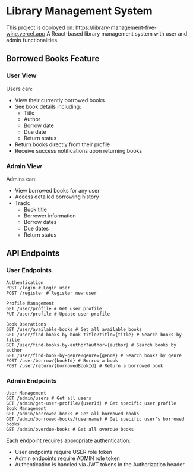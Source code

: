 # Library Management System

This project is doployed on: https://library-management-five-wine.vercel.app 
A React-based library management system with user and admin functionalities.

## Borrowed Books Feature

### User View
Users can:
- View their currently borrowed books
- See book details including:
  - Title
  - Author
  - Borrow date
  - Due date
  - Return status
- Return books directly from their profile
- Receive success notifications upon returning books

### Admin View
Admins can:
- View borrowed books for any user
- Access detailed borrowing history
- Track:
  - Book title
  - Borrower information
  - Borrow dates
  - Due dates
  - Return status

## API Endpoints

### User Endpoints

```
Authentication
POST /login # Login user
POST /register # Register new user

Profile Management
GET /user/profile # Get user profile
PUT /user/profile # Update user profile

Book Operations
GET /user/available-books # Get all available books
GET /user/find-books-by-book-title?title={title} # Search books by title
GET /user/find-books-by-author?author={author} # Search books by author
GET /user/find-book-by-genre?genre={genre} # Search books by genre
POST /user/borrow/{bookId} # Borrow a book
POST /user/return/{borrowedBookId} # Return a borrowed book
```

### Admin Endpoints
```
User Management
GET /admin/users # Get all users
GET /admin/get-user-profile/{userId} # Get specific user profile
Book Management
GET /admin/borrowed-books # Get all borrowed books
GET /admin/borrowed-books/{username} # Get specific user's borrowed books
GET /admin/overdue-books # Get all overdue books
```


Each endpoint requires appropriate authentication:
- User endpoints require USER role token
- Admin endpoints require ADMIN role token
- Authentication is handled via JWT tokens in the Authorization header


